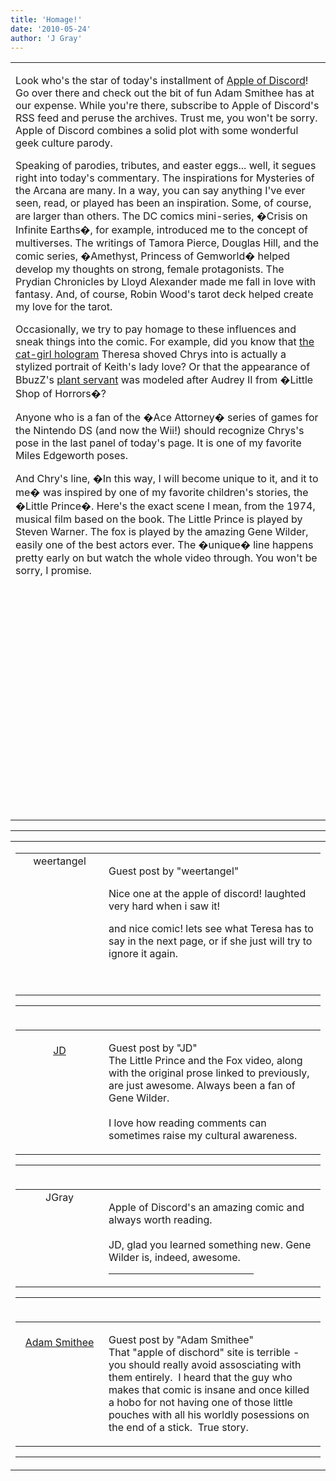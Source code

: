 ```yaml
---
title: 'Homage!'
date: '2010-05-24'
author: 'J Gray'
---
```


<div>
<!-- Main content here -->
<table border="0" class="post"><tbody><tr><td>
   
   <div class="post_body">
       <img alt="" src="/pics/aodarcana.jpg" vspace="" border="0" hspace=""><style type="text/css"> 	 	</style> <p style="margin-bottom: 0in;">Look who's the star of today's installment of <a name="" target="_blank" classname="" class="" href="http://www.theappleofdiscord.com/">Apple of Discord</a>! Go over there and check out the bit of fun Adam Smithee has at our expense. While you're there, subscribe to Apple of Discord's RSS feed and peruse the archives. Trust me, you won't be sorry. Apple of Discord combines a solid plot with some wonderful geek culture parody.</p>  <p style="margin-bottom: 0in;">Speaking of parodies, tributes, and easter eggs... well, it segues right into today's commentary. The inspirations for Mysteries of the Arcana are many. In a way, you can say anything I've ever seen, read, or played has been an inspiration. Some, of course, are larger than others. The DC comics mini-series, �Crisis on Infinite Earths�, for example, introduced me to the concept of multiverses. The writings of Tamora Pierce, Douglas Hill, and the comic series, �Amethyst, Princess of Gemworld� helped develop my thoughts on strong, female protagonists. The Prydian Chronicles by Lloyd Alexander made me fall in love with fantasy. And, of course, Robin Wood's tarot deck helped create my love for the tarot.</p>  <p style="margin-bottom: 0in;">Occasionally, we try to pay homage to these influences and sneak things into the comic. For example, did you know that <a name="" target="_blank" classname="" class="" href="/index.php?action=comics&amp;cid=20">the cat-girl hologram</a> Theresa shoved Chrys into is actually a stylized portrait of Keith's lady love? Or that the appearance of BbuzZ's <a name="" target="_blank" classname="" class="" href="/index.php?action=comics&amp;cid=74">plant servant</a> was modeled after Audrey II from �Little Shop of Horrors�?</p>  <p style="margin-bottom: 0in;">Anyone who is a fan of the �Ace Attorney� series of games for the Nintendo DS (and now the Wii!) should recognize Chrys's pose in the last panel of today's page. It is one of my favorite Miles Edgeworth poses.</p>  <p style="margin-bottom: 0in;">And Chry's line, �In this way, I will become unique to it, and it to me� was inspired by one of my favorite children's stories, the �Little Prince�. Here's the exact scene I mean, from the 1974, musical film based on the book. The Little Prince is played by Steven Warner. The fox is played by the amazing Gene Wilder, easily one of the best actors ever. The �unique� line happens pretty early on but watch the whole video through. You won't be sorry, I promise.</p><span><object width="480" height="385"><param name="movie" value="http://www.youtube.com/v/dOgN2M2Jqqk&amp;hl=en_US&amp;fs=1&amp;"><param name="allowFullScreen" value="true"><param name="allowscriptaccess" value="always"><embed src="http://www.youtube.com/v/dOgN2M2Jqqk&amp;hl=en_US&amp;fs=1&amp;" type="application/x-shockwave-flash" allowscriptaccess="always" allowfullscreen="true" width="480" height="385"></object></span>
   </div>
   </td></tr>
   </tbody></table><hr><table style="width:100%; border:0;" class="comment_table"><tbody><tr><td width="100%"><a name=""> </a><div style="width:100%;" class="comment"><table border="0" width="100%"><tbody><tr><td align="center" valign="top" width="125">
<span class="comment_title"><center>weertangel<br></center><a name="63">&nbsp;</a></span><br>
<center><img src="https://www.gravatar.com/avatar.php?gravatar_id=1d9d96987c3709dcf53e59cf6c659b81&amp;default=http%3A%2F%2Fmysteriesofthearcana.com%2Ftemplates%2Fmain%2Fimages%2Favatar.gif&amp;size=80&amp;rating=g" border="0" alt=""></center>
</td>
<td valign="top">


<p class="comment_text"> </p><p class="comment_text"><span class="forum_info">Guest post by "weertangel"</span><br> </p><p>Nice one at the apple of discord! laughted very hard when i saw it!</p> <p>and nice comic! lets see what Teresa has to say in the next page, or if she just will try to ignore it again.</p> <p>&nbsp;</p>
 

</td></tr></tbody></table>
<hr></div></td></tr><tr><td width="100%"><a name=""> </a><div style="width:100%;" class="comment"><table border="0" width="100%"><tbody><tr><td align="center" valign="top" width="125">
<span class="comment_title"><center><br><a href="https://www.dragonpowered.com" target="_blank">JD</a><br></center><a name="64">&nbsp;</a></span><br>
<center><img src="https://www.gravatar.com/avatar.php?gravatar_id=ca086ab32c3326c1cca9697fd6eb1aec&amp;default=http%3A%2F%2Fmysteriesofthearcana.com%2Ftemplates%2Fmain%2Fimages%2Favatar.gif&amp;size=80&amp;rating=g" border="0" alt=""></center>
</td>
<td valign="top">


<p class="comment_text"> </p><p class="comment_text"><span class="forum_info">Guest post by "JD"</span><br> The Little Prince and the Fox video, along with the original prose linked to previously, are just awesome. Always been a fan of Gene Wilder.<br><br>I love how reading comments can sometimes raise my cultural awareness.<br></p>
 

</td></tr></tbody></table>
<hr></div></td></tr><tr><td width="100%"><a name=""> </a><div style="width:100%;" class="comment"><table border="0" width="100%"><tbody><tr><td align="center" valign="top" width="125">
<span class="comment_title"><center>JGray</center><a name="65">&nbsp;</a></span><br>
<center><img src="https://www.gravatar.com/avatar.php?gravatar_id=3de6483cf7ef4947f33483faa590f1a0&amp;default=http%3A%2F%2Fmysteriesofthearcana.com%2Ftemplates%2Fmain%2Fimages%2Favatar.gif&amp;size=100&amp;rating=g" border="0" alt=""></center>
</td>
<td valign="top">


<p class="comment_text"> </p><p class="comment_text">Apple of Discord's an amazing comic and always worth reading.<br><br>JD, glad you learned something new. Gene Wilder is, indeed, awesome.<br></p>
 <hr width="70%">

</td></tr></tbody></table>
<hr></div></td></tr><tr><td width="100%"><a name=""> </a><div style="width:100%;" class="comment"><table border="0" width="100%"><tbody><tr><td align="center" valign="top" width="125">
<span class="comment_title"><center><br><a href="http://www.theappleofdiscord.com" target="_blank">Adam Smithee</a><br></center><a name="66">&nbsp;</a></span><br>
<center><img src="https://www.gravatar.com/avatar.php?gravatar_id=29cd88bbf95f48df3b951b8bb42ca4f8&amp;default=http%3A%2F%2Fmysteriesofthearcana.com%2Ftemplates%2Fmain%2Fimages%2Favatar.gif&amp;size=80&amp;rating=g" border="0" alt=""></center>
</td>
<td valign="top">


<p class="comment_text"> </p><p class="comment_text"><span class="forum_info">Guest post by "Adam Smithee"</span><br> That "apple of dischord" site is terrible - you should really avoid assosciating with them entirely.&nbsp; I heard that the guy who makes that comic is insane and once killed a hobo for not having one of those little pouches with all his worldly posessions on the end of a stick.&nbsp; True story.</p>
 

</td></tr></tbody></table>
<hr></div></td></tr></tbody></table>
<!-- End main content -->
              </div>
